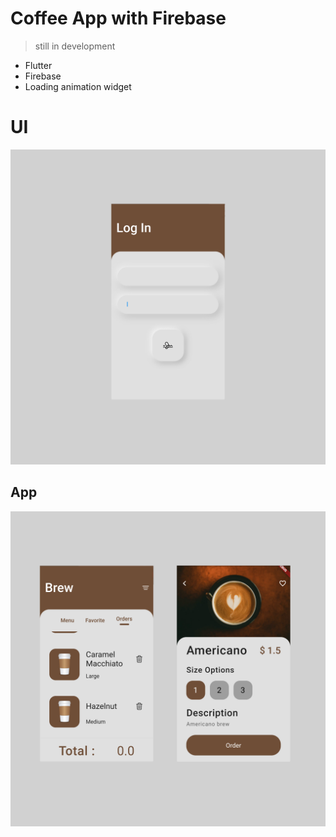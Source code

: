 # Coffee App with Firebase

> still in development

- Flutter
- Firebase
- Loading animation widget

# UI

![preview](./login.png)

## App

![preview2](./app.png)
